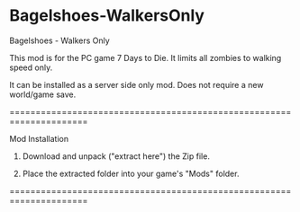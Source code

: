 # Bagelshoes-WalkersOnly
Bagelshoes - Walkers Only

This mod is for the PC game 7 Days to Die. It limits all zombies to walking speed only. 

It can be installed as a server side only mod. Does not require a new world/game save.

=====================================================================

Mod Installation

1. Download and unpack ("extract here") the Zip file.

2. Place the extracted folder into your game's "Mods" folder.

=====================================================================
